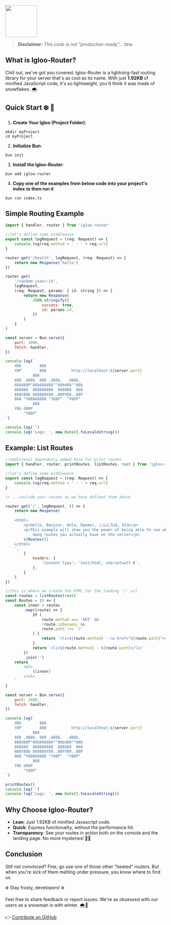 <img src="https://github.com/Dubsado/igloo-router/blob/main/docs/igloo-logo-day.png" height="100" />

> **Disclaimer:** _This code is not "production-ready"... btw._

## What is Igloo-Router?

Chill out, we've got you covered. Igloo-Router is a lightning-fast routing library for your server that's as cool as its name. With just **1.92KB** of minified JavaScript code, it's so lightweight, you'd think it was made of snowflakes. 🌨️

## Quick Start ❄️ 🚀

1.  **Create Your Igloo (Project Folder)**:

```
mkdir myProject
cd myProject
```

2.  **Initialize Bun**:

```
bun init
```

3.  **Install the Igloo-Router**:

```
bun add igloo-router
```

4.  **Copy one of the examples from below code into your project's index.ts then run it**

```
bun run index.ts
```

## Simple Routing Example

```javascript
import { handler, router } from 'igloo-router'

//let's define some middleware
export const logRequest = (req: Request) => {
    console.log(req.method + ' - ' + req.url)
}

router.get('/health', logRequest, (req: Request) => {
    return new Response('hello')
})

router.get(
    '/random-json/:id',
    logRequest,
    (req: Request, params: { id: string }) => {
        return new Response(
            JSON.stringify({
                success: true,
                id: params.id,
            })
        )
    }
)

const server = Bun.serve({
    port: 3000,
    fetch: handler,
})

console.log(`
    d8b        888                 
    Y8P        888           http://localhost:${server.port}      
            888                 
    888 .d88b. 888 .d88b.  .d88b.  
    888d88P"88b888d88""88bd88""88b 
    888888  888888888  888888  888 
    888Y88b 888888Y88..88PY88..88P 
    888 "Y88888888 "Y88P"  "Y88P"  
            888                    
    Y8b d88P                    
        "Y88P"                     
`)

console.log('')
console.log('Logs: ', new Date().toLocaleString())
```

## Example: List Routes

```javascript
//additional dependency added here for print routes
import { handler, router, printRoutes, listRoutes, root } from 'igloo-router'

//let's define some middleware
export const logRequest = (req: Request) => {
    console.log(req.method + ' - ' + req.url)
}

// ...include your routes as we have defined them above

router.get('/', logRequest, () => {
    return new Response(
        `
    <html>
        <p>Hello, Bonjour, Hola, Привет, こんにちは, Olá</p>
        <p>This example will show you the power of being able to see what 
            dang routes you actually have on the server</p>
        ${Routes()}
    </html>
    `,
        {
            headers: {
                'Content-Type': 'text/html; charset=utf-8',
            },
        }
    )
})

//this is where we create the HTML for the landing '/' url
const routes = listRoutes(root)
const Routes = () => {
    const inner = routes
        .map((route) => {
            if (
                route.method === 'GET' &&
                !route.isDynamic &&
                route.path !== '/'
            ) {
                return `<li>${route.method} - <a href="${route.path}">${route.path}</a></li>`
            }
            return `<li>${route.method} - ${route.path}</li>`
        })
        .join('')
    return `
        <ul>
            ${inner}
        </ul>
    `
}

const server = Bun.serve({
    port: 3000,
    fetch: handler,
})

console.log(`
    d8b        888                 
    Y8P        888           http://localhost:${server.port}      
            888                 
    888 .d88b. 888 .d88b.  .d88b.  
    888d88P"88b888d88""88bd88""88b 
    888888  888888888  888888  888 
    888Y88b 888888Y88..88PY88..88P 
    888 "Y88888888 "Y88P"  "Y88P"  
            888                    
    Y8b d88P                    
        "Y88P"                     
`)

printRoutes()
console.log('')
console.log('Logs: ', new Date().toLocaleString())
```

## Why Choose Igloo-Router?

-   **Lean**: Just 1.92KB of minified Javascript code.
-   **Quick**: Express functionality, without the performance hit.
-   **Transparency**: See your routes in action both on the console and the landing page. No more mysteries! 🕵️‍♀️

## Conclusion

Still not convinced? Fine, go use one of those other "heated" routers. But when you're sick of them melting under pressure, you know where to find us.

❄️ Stay frosty, developers! ❄️

Feel free to share feedback or report issues. We're as obsessed with our users as a snowman is with winter. 🌨️💙

👉 [Contribute on GitHub](https://github.com/Dubsado/igloo-router)

